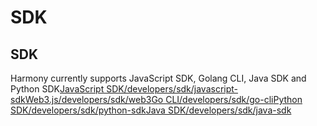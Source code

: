 # SDK

## SDK

Harmony currently supports JavaScript SDK, Golang CLI, Java SDK and Python SDK[JavaScript SDK/developers/sdk/javascript-sdk](https://docs.harmony.one/home/developers/sdk/javascript-sdk)[Web3.js/developers/sdk/web3](https://docs.harmony.one/home/developers/sdk/web3)[Go CLI/developers/sdk/go-cli](https://docs.harmony.one/home/developers/sdk/go-cli)[Python SDK/developers/sdk/python-sdk](https://docs.harmony.one/home/developers/sdk/python-sdk)[Java SDK/developers/sdk/java-sdk](https://docs.harmony.one/home/developers/sdk/java-sdk)

